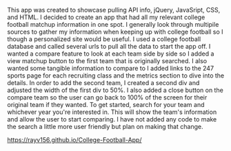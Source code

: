 This app was created to showcase pulling API info, jQuery, JavaSript, CSS, and HTML.  I decided to create an app that had all my relevant college football matchup information in one spot.  I generally look through multipile sources to gather my information when keeping up with college football so I though a personalized site would be useful.  I used a college football database and called several urls to pull all the data to start the app off.  I wanted a compare feature to look at each team side by side so I added a view matchup button to the first team that is originally searched.  I also wanted some tangible information to compare to I added links to the 247 sports page for each recruiting class and the metrics section to dive into the details.  In order to add the second team, I created a second div and adjusted the width of the first div to 50%.  I also added a close button on the compare team so the user can go back to 100% of the screen for their original team if they wanted.  To get started, search for your team and whichever year you're interested in.  This will show the team's information and allow the user to start comparing.  I have not added any code to make the search a little more user friendly but plan on making that change.



https://rayv156.github.io/College-Football-App/